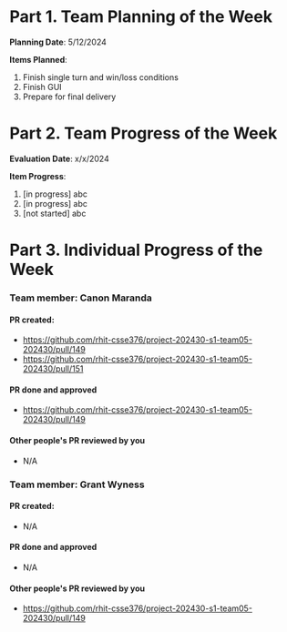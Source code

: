 # Part 1. Team Planning of the Week
**Planning Date**: 5/12/2024

**Items Planned**:
1. Finish single turn and win/loss conditions
2. Finish GUI
3. Prepare for final delivery

# Part 2. Team Progress of the Week
**Evaluation Date**: x/x/2024

**Item Progress**:
1. [in progress] abc
2. [in progress] abc
3. [not started] abc

# Part 3. Individual Progress of the Week
### Team member: Canon Maranda
#### PR created:
- https://github.com/rhit-csse376/project-202430-s1-team05-202430/pull/149
- https://github.com/rhit-csse376/project-202430-s1-team05-202430/pull/151

#### PR done and approved
- https://github.com/rhit-csse376/project-202430-s1-team05-202430/pull/149

#### Other people's PR reviewed by you
- N/A

### Team member: Grant Wyness
#### PR created:
- N/A

#### PR done and approved
- N/A

#### Other people's PR reviewed by you
- https://github.com/rhit-csse376/project-202430-s1-team05-202430/pull/149
